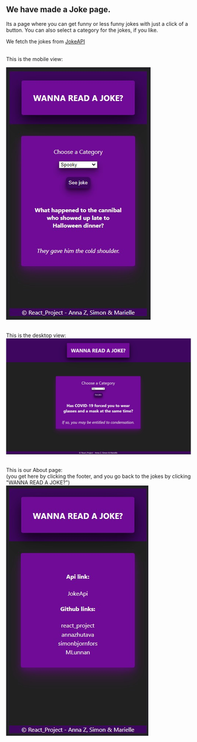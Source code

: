 ## We have made a Joke page.
Its a page where you can get funny or less funny jokes with just a click of a button. You can also select a category for the jokes, if you like.

We fetch the jokes from [JokeAPI](https://sv443.net/jokeapi/v2/)

<br>This is the mobile view:

![Joke page](public/images/React_JokePage.jpg)

<br>This is the desktop view:
![Joke page](public/images/React_JokePage3.jpg)

<br> This is our About page:
<br> (you get here by clicking the footer, and you go back to the jokes by clicking "WANNA READ A JOKE?")
![Joke page About](public/images/React_JokePage_About.jpg)

